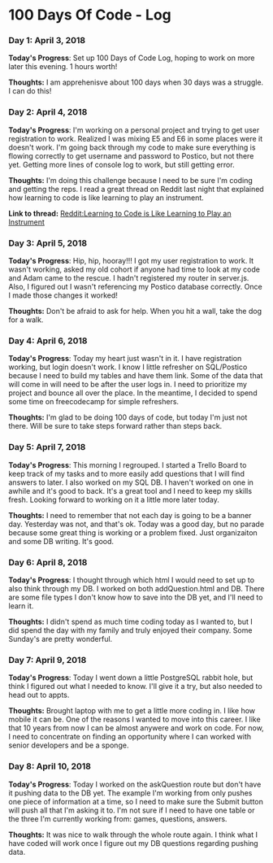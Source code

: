 # 100 Days Of Code - Log

### Day 1: April 3, 2018
<!-- ##### (delete me or comment me out) -->

**Today's Progress**: Set up 100 Days of Code Log, hoping to work on more later this evening.  1 hours worth!

**Thoughts:** I am apprehenisve about 100 days when 30 days was a struggle.  I can do this!

### Day 2: April 4, 2018
<!-- ##### (delete me or comment me out) -->

**Today's Progress**: I'm working on a personal project and trying to get user registration to work.  Realized I was mixing E5 and E6 in some places were it doesn't work.  I'm going back through my code to make sure everything is flowing correctly to get username and password to Postico, but not there yet.  Getting more lines of console log to work, but still getting error.

**Thoughts:** I'm doing this challenge because I need to be sure I'm coding and getting the reps.  I read a great thread on Reddit last night that explained how learning to code is like learning to play an instrument.  

**Link to thread:** [Reddit:Learning to Code is Like Learning to Play an Instrument](https://www.reddit.com/r/learnprogramming/comments/89ccke/are_some_people_just_not_cut_for_programming_ive/?st=JFKIOULM&sh=e7439966)

### Day 3: April 5, 2018

**Today's Progress**: Hip, hip, hooray!!!  I got my user registration to work.  It wasn't working, asked my old cohort if anyone had time to look at my code and Adam came to the rescue.  I hadn't registered my router in server.js.  Also, I figured out I wasn't referencing my Postico database correctly.  Once I made those changes it worked!

**Thoughts:** Don't be afraid to ask for help.  When you hit a wall, take the dog for a walk.

### Day 4: April 6, 2018

**Today's Progress**: Today my heart just wasn't in it.  I have registration working, but login doesn't work.  I know I little refresher on SQL/Postico because I need to build my tables and have them link.  Some of the data that will come in will need to be after the user logs in.  I need to prioritize my project and bounce all over the place.  In the meantime, I decided to spend some time on freecodecamp for simple refreshers.

**Thoughts:** I'm glad to be doing 100 days of code, but today I'm just not there.  Will be sure to take steps forward rather than steps back.

### Day 5: April 7, 2018

**Today's Progress**: This morning I regrouped.  I started a Trello Board to keep track of my tasks and to more easily add questions that I will find answers to later.  I also worked on my SQL DB.  I haven't worked on one in awhile and it's good to back.  It's a great tool and I need to keep my skills fresh.  Looking forward to working on it a little more later today.

**Thoughts:** I need to remember that not each day is going to be a banner day.  Yesterday was not, and that's ok.  Today was a good day, but no parade because some great thing is working or a problem fixed.  Just organizaiton and some DB writing.  It's good.

### Day 6: April 8, 2018

**Today's Progress**: I thought through which html I would need to set up to also think through my DB.  I worked on both addQuestion.html and DB.  There are some file types I don't know how to save into the DB yet, and I'll need to learn it.

**Thoughts:** I didn't spend as much time coding today as I wanted to, but I did spend the day with my family and truly enjoyed their company.  Some Sunday's are pretty wonderful.

### Day 7: April 9, 2018

**Today's Progress**: Today I went down a little PostgreSQL rabbit hole, but think I figured out what I needed to know.  I'll give it a try, but also needed to head out to appts.

**Thoughts:** Brought laptop with me to get a little more coding in.  I like how mobile it can be.  One of the reasons I wanted to move into this career. I like that 10 years from now I can be almost anywere and work on code.  For now, I need to concentrate on finding an opportunity where I can worked with senior developers and be a sponge.

### Day 8: April 10, 2018

**Today's Progress**: Today I worked on the askQuestion route but don't have it pushing data to the DB yet.  The example I'm working from only pushes one piece of information at a time, so I need to make sure the Submit button will push all that I'm asking it to.  I'm not sure if I need to have one table or the three I'm currently working from: games, questions, answers.  

**Thoughts:** It was nice to walk through the whole route again.  I think what I have coded will work once I figure out my DB questions regarding pushing data.